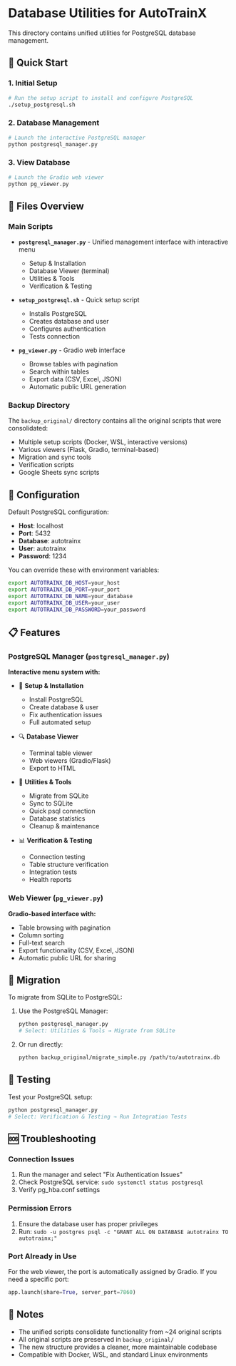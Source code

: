 # Database Utilities for AutoTrainX

This directory contains unified utilities for PostgreSQL database management.

## 🚀 Quick Start

### 1. Initial Setup
```bash
# Run the setup script to install and configure PostgreSQL
./setup_postgresql.sh
```

### 2. Database Management
```bash
# Launch the interactive PostgreSQL manager
python postgresql_manager.py
```

### 3. View Database
```bash
# Launch the Gradio web viewer
python pg_viewer.py
```

## 📁 Files Overview

### Main Scripts

- **`postgresql_manager.py`** - Unified management interface with interactive menu
  - Setup & Installation
  - Database Viewer (terminal)
  - Utilities & Tools
  - Verification & Testing

- **`setup_postgresql.sh`** - Quick setup script
  - Installs PostgreSQL
  - Creates database and user
  - Configures authentication
  - Tests connection

- **`pg_viewer.py`** - Gradio web interface
  - Browse tables with pagination
  - Search within tables
  - Export data (CSV, Excel, JSON)
  - Automatic public URL generation

### Backup Directory

The `backup_original/` directory contains all the original scripts that were consolidated:

- Multiple setup scripts (Docker, WSL, interactive versions)
- Various viewers (Flask, Gradio, terminal-based)
- Migration and sync tools
- Verification scripts
- Google Sheets sync scripts

## 🔧 Configuration

Default PostgreSQL configuration:
- **Host**: localhost
- **Port**: 5432
- **Database**: autotrainx
- **User**: autotrainx
- **Password**: 1234

You can override these with environment variables:
```bash
export AUTOTRAINX_DB_HOST=your_host
export AUTOTRAINX_DB_PORT=your_port
export AUTOTRAINX_DB_NAME=your_database
export AUTOTRAINX_DB_USER=your_user
export AUTOTRAINX_DB_PASSWORD=your_password
```

## 📋 Features

### PostgreSQL Manager (`postgresql_manager.py`)

**Interactive menu system with:**
- 🚀 **Setup & Installation**
  - Install PostgreSQL
  - Create database & user
  - Fix authentication issues
  - Full automated setup

- 🔍 **Database Viewer**
  - Terminal table viewer
  - Web viewers (Gradio/Flask)
  - Export to HTML

- 🔧 **Utilities & Tools**
  - Migrate from SQLite
  - Sync to SQLite
  - Quick psql connection
  - Database statistics
  - Cleanup & maintenance

- 📊 **Verification & Testing**
  - Connection testing
  - Table structure verification
  - Integration tests
  - Health reports

### Web Viewer (`pg_viewer.py`)

**Gradio-based interface with:**
- Table browsing with pagination
- Column sorting
- Full-text search
- Export functionality (CSV, Excel, JSON)
- Automatic public URL for sharing

## 🔄 Migration

To migrate from SQLite to PostgreSQL:

1. Use the PostgreSQL Manager:
   ```bash
   python postgresql_manager.py
   # Select: Utilities & Tools → Migrate from SQLite
   ```

2. Or run directly:
   ```bash
   python backup_original/migrate_simple.py /path/to/autotrainx.db
   ```

## 🧪 Testing

Test your PostgreSQL setup:
```bash
python postgresql_manager.py
# Select: Verification & Testing → Run Integration Tests
```

## 🆘 Troubleshooting

### Connection Issues
1. Run the manager and select "Fix Authentication Issues"
2. Check PostgreSQL service: `sudo systemctl status postgresql`
3. Verify pg_hba.conf settings

### Permission Errors
1. Ensure the database user has proper privileges
2. Run: `sudo -u postgres psql -c "GRANT ALL ON DATABASE autotrainx TO autotrainx;"`

### Port Already in Use
For the web viewer, the port is automatically assigned by Gradio. If you need a specific port:
```python
app.launch(share=True, server_port=7860)
```

## 📝 Notes

- The unified scripts consolidate functionality from ~24 original scripts
- All original scripts are preserved in `backup_original/`
- The new structure provides a cleaner, more maintainable codebase
- Compatible with Docker, WSL, and standard Linux environments